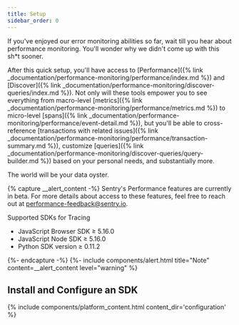 ```yaml
---
title: Setup
sidebar_order: 0
---
```


If you've enjoyed our error monitoring abilities so far, wait till you hear about performance monitoring. You'll wonder why we didn't come up with this sh*t sooner.  

After this quick setup, you'll have access to [Performance]({% link _documentation/performance-monitoring/performance/index.md %}) and [Discover]({% link _documentation/performance-monitoring/discover-queries/index.md %}). Not only will these tools empower you to see everything from macro-level [metrics]({% link _documentation/performance-monitoring/performance/metrics.md %}) to micro-level [spans]({% link _documentation/performance-monitoring/performance/event-detail.md %}), but you'll be able to cross-reference [transactions with related issues]({% link _documentation/performance-monitoring/performance/transaction-summary.md %}), customize [queries]({% link _documentation/performance-monitoring/discover-queries/query-builder.md %}) based on your personal needs, and substantially more. 

The world will be your data oyster. 

{% capture __alert_content -%}
Sentry's Performance features are currently in beta. For more details about access to these features, feel free to reach out at [performance-feedback@sentry.io](mailto:performance-feedback@sentry.io).

Supported SDKs for Tracing
- JavaScript Browser SDK ≥ 5.16.0
- JavaScript Node SDK ≥ 5.16.0
- Python SDK version ≥ 0.11.2

{%- endcapture -%}
{%- include components/alert.html
    title="Note"
    content=__alert_content
    level="warning"
%}

## Install and Configure an SDK

{% include components/platform_content.html content_dir='configuration' %}